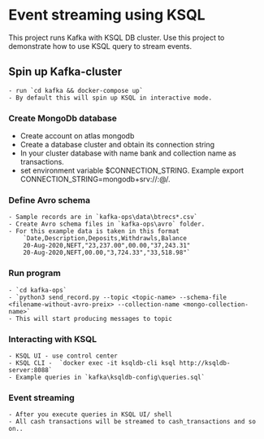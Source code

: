 # Event streaming using KSQL

This project runs Kafka with KSQL DB cluster. Use this project to demonstrate how to use KSQL query to stream events.

## Spin up Kafka-cluster
    - run `cd kafka && docker-compose up`
    - By default this will spin up KSQL in interactive mode.
  
### Create MongoDb database
   - Create account on atlas mongodb
   - Create a database cluster and obtain its connection string   
   - In your cluster database with name bank and collection name as transactions.
   - set environment variable $CONNECTION_STRING. Example export CONNECTION_STRING=mongodb+srv://<id>:<pw>@<cluster-id>/<dbname>. 

### Define Avro schema 
    - Sample records are in `kafka-ops\data\btrecs*.csv`
    - Create Avro schema files in `kafka-ops\avro` folder.     
    - For this example data is taken in this format 
        `Date,Description,Deposits,Withdrawls,Balance
        20-Aug-2020,NEFT,"23,237.00",00.00,"37,243.31"
        20-Aug-2020,NEFT,00.00,"3,724.33","33,518.98"`

### Run program
    - `cd kafka-ops`
    - `python3 send_record.py --topic <topic-name> --schema-file <filename-without-avro-preix> --collection-name <mongo-collection-name>`      
    - This will start producing messages to topic 
  
### Interacting with KSQL
    - KSQL UI - use control center
    - KSQL CLI -  `docker exec -it ksqldb-cli ksql http://ksqldb-server:8088`
    - Example queries in `kafka\ksqldb-config\queries.sql`
     
### Event streaming
    - After you execute queries in KSQL UI/ shell
    - All cash transactions will be streamed to cash_transactions and so on..    